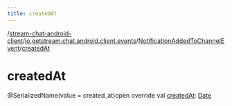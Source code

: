 ```yaml
---
title: createdAt
---
```

/[stream-chat-android-client](../../index.md)/[io.getstream.chat.android.client.events](../index.md)/[NotificationAddedToChannelEvent](index.md)/[createdAt](createdAt.md)  
  
  
  
# createdAt  
@SerializedName(value = created_at)open override val [createdAt](createdAt.md): [Date](https://developer.android.com/reference/kotlin/java/util/Date.html)
